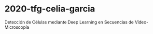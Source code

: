 # 2020-tfg-celia-garcia
Detección de Células mediante Deep Learning en Secuencias de Vídeo-Microscopía
